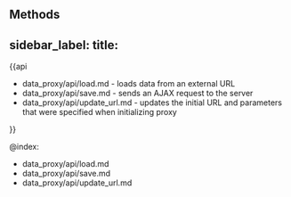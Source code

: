 Methods
---
sidebar_label: 
title: 
---          

{{api

- data_proxy/api/load.md - loads data from an external URL
- data_proxy/api/save.md - sends an AJAX request to the server
- data_proxy/api/update_url.md - updates the initial URL and parameters that were specified when initializing proxy

}}


@index:

- data_proxy/api/load.md
- data_proxy/api/save.md
- data_proxy/api/update_url.md
